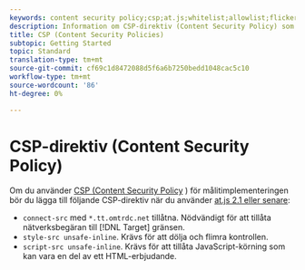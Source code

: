 ```yaml
---
keywords: content security policy;csp;at.js;whitelist;allowlist;flicker;pre-hide;pre-hiding;prehiding
description: Information om CSP-direktiv (Content Security Policy) som du bör lägga till när du använder Adobe Target på.js 2.1 eller senare.
title: CSP (Content Security Policies)
subtopic: Getting Started
topic: Standard
translation-type: tm+mt
source-git-commit: cf69c1d8472088d5f6a6b7250bedd1048cac5c10
workflow-type: tm+mt
source-wordcount: '86'
ht-degree: 0%

---
```



# CSP-direktiv (Content Security Policy)

Om du använder [CSP (Content Security Policy](https://en.wikipedia.org/wiki/Content_Security_Policy) ) för målitimplementeringen bör du lägga till följande CSP-direktiv när du använder [at.js 2.1 eller senare](/help/c-implementing-target/c-implementing-target-for-client-side-web/target-atjs-versions.md):

* `connect-src` med `*.tt.omtrdc.net` tillåtna. Nödvändigt för att tillåta nätverksbegäran till [!DNL Target] gränsen.
* `style-src unsafe-inline`. Krävs för att dölja och flimra kontrollen.
* `script-src unsafe-inline`.  Krävs för att tillåta JavaScript-körning som kan vara en del av ett HTML-erbjudande.
